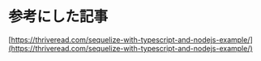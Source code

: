 # 参考にした記事
[https://thriveread.com/sequelize-with-typescript-and-nodejs-example/](https://thriveread.com/sequelize-with-typescript-and-nodejs-example/)
